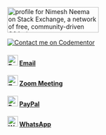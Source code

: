 <a href="https://stackexchange.com/users/360235"><img src="https://stackexchange.com/users/flair/360235.png" width="208" height="58" alt="profile for Nimesh Neema on Stack Exchange, a network of free, community-driven Q&amp;A sites" title="profile for Nimesh Neema on Stack Exchange, a network of free, community-driven Q&amp;A sites"></a>

[![Contact me on Codementor](https://www.codementor.io/m-badges/nimeshneema/im-a-cm-b.svg)](https://www.codementor.io/@nimeshneema?refer=badge)

#### <a href="mailto:nimeshneema@gmail.com"> <img src="https://i.imgur.com/vQc71NU.png" width="24" alt="Email"/></a> <a href="mailto:nimeshneema@gmail.com">Email</a>

#### <a href="https://us04web.zoom.us/j/2169541805?pwd=SlZtSHNsODNWNkkyMUhXTWRzOHQyQT09"> <img src="https://i.imgur.com/eOVVjnn.png" width="24" alt="Zoom Meeting"/></a> <a href="https://us04web.zoom.us/j/2169541805?pwd=SlZtSHNsODNWNkkyMUhXTWRzOHQyQT09">Zoom Meeting</a>

#### <a href="http://paypal.me/perspicaciouspvtltd"> <img src="https://i.imgur.com/BlnzMkk.png" width="24" alt="PayPal"/></a> <a href="http://paypal.me/perspicaciouspvtltd">PayPal</a>

#### <a href="https://wa.me/919014730534"> <img src="https://i.imgur.com/xnk3bRK.png" width="24" alt="WhatsApp"/></a> <a href="https://wa.me/919014730534">WhatsApp</a>
